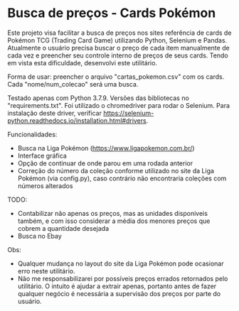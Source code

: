 # Busca de preços - Cards Pokémon
Este projeto visa facilitar a busca de preços nos sites referência de cards de Pokémon TCG (Trading Card Game) utilizando Python, Selenium e Pandas.
Atualmente o usuário precisa buscar o preço de cada item manualmente de cada vez e preencher seu controle interno de preços de seus cards. Tendo em vista esta dificuldade, desenvolvi este utilitário.

Forma de usar: preencher o arquivo "cartas_pokemon.csv" com os cards. Cada "nome/num_colecao" será uma busca.

Testado apenas com Python 3.7.9. Versões das bibliotecas no "requirements.txt". Foi utilizado o chromedriver para rodar o Selenium. Para instalação deste driver, verificar https://selenium-python.readthedocs.io/installation.html#drivers.

Funcionalidades:
- Busca na Liga Pokémon (https://www.ligapokemon.com.br/)
- Interface gráfica
- Opção de continuar de onde parou em uma rodada anterior
- Correção do número da coleção conforme utilizado no site da Liga Pokémon (via config.py), caso contrário não encontraria coleções com números alterados

TODO:
- Contabilizar não apenas os preços, mas as unidades disponiveis também, e com isso considerar a média dos menores preços que cobrem a quantidade desejada
- Busca no Ebay

Obs:
- Qualquer mudança no layout do site da Liga Pokémon pode ocasionar erro neste utilitário.
- Não me responsabilizarei por possíveis preços errados retornados pelo utilitário. O intuito é ajudar a extrair apenas, portanto antes de fazer qualquer negócio é necessária a supervisão dos preços por parte do usuário.